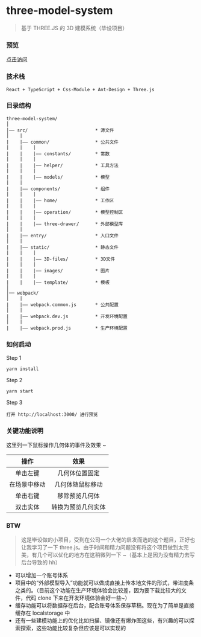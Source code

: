 # three-model-system

> 基于 THREE.JS 的 3D 建模系统（毕设项目）
 
### 预览 ###
 
[点击访问](https://hawkezhk.github.io/three-model-system/)

### 技术栈 ###

    React + TypeScript + Css-Module + Ant-Design + Three.js

### 目录结构 ###

```
three-model-system/
│
│── src/                         * 源文件
│    |
|    |—— common/                 * 公共文件
|    |    |
|    |    |—— constants/         * 常数
|    |    |
|    |    |—— helper/            * 工具方法
|    |    |
|    |    |—— models/            * 模型
|    |
|    |—— components/             * 组件
|    |    |
|    |    |—— home/              * 工作区
|    |    |
|    |    |—— operation/         * 模型控制区
|    |    |
|    |    |—— three-drawer/      * 外部模型库
│    |
|    |—— entry/                  * 入口文件
│    |
|    |—— static/                 * 静态文件
|    |    |
|    |    |—— 3D-files/          * 3D文件
|    |    |
|    |    |—— images/            * 图片
|    |    |
|    |    |—— template/          * 模板
│
│── webpack/
│    |
|    |—— webpack.common.js       * 公共配置
│    |
|    |—— webpack.dev.js          * 开发环境配置
│    |
|    |—— webpack.prod.js         * 生产环境配置
```

### 如何启动 ###

Step 1
```
yarn install
```

Step 2
```
yarn start
```

Step 3
```
打开 http://localhost:3000/ 进行预览
```

### 关键功能说明 ###
这里列一下鼠标操作几何体的事件及效果 ~

| 操作 | 效果 |
| :--------: | :-----: |
| 单击左键 | 几何体位置固定 |
| 在场景中移动 | 几何体随鼠标移动 |
| 单击右键 | 移除预览几何体 |
| 双击实体 | 转换为预览几何实体 |

### BTW ###

> 这是毕设做的小项目，受到在公司一个大佬的启发而选的这个题目，正好也让我学习了一下 three.js。由于时间和精力问题没有将这个项目做到太完美，有几个可以优化的地方在这稍微列一下 ~（基本上是因为没有精力去写后台导致的 hh）

+ 可以增加一个账号体系
+ 项目中的“外部模型导入”功能就可以做成直接上传本地文件的形式，带进度条之类的。（目前这个功能在生产环境体验会比较差，因为要下载比较大的文件，代码 clone 下来在开发环境体验会好一些~）
+ 缓存功能可以将数据存在后台，配合账号体系保存草稿。现在为了简单是直接缓存在 localstorage 中
+ 还有一些建模功能上的优化比如扫描、镜像还有爆炸图这些，有兴趣的可以探索探索，这些功能比较复杂但应该是可以实现的
